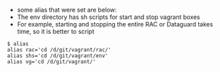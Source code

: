 * some alias that were set are below: 
* The env directory has sh scripts for start and stop vagrant boxes
* For example, starting and stopping the entire RAC or Dataguard takes time, so it is better to script
```
$ alias
alias rac='cd /d/git/vagrant/rac/'
alias shs='cd /d/git/vagrant/env'
alias vg='cd /d/git/vagrant/'
```
